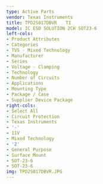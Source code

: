 ```yaml
---
type: Active Parts
vendor: Texas Instruments
title: TPD2S017DBVR　　TI
model: IC ESD SOLUTION 2CH SOT23-6
left-cols:
- Product Attributes
- Categories
- TVS - Mixed Technology
- Manufacturer
- Series
- Voltage - Clamping
- Technology
- Number of Circuits
- Applications
- Mounting Type
- Package / Case
- Supplier Device Package
right-cols:
- Select All
- Circuit Protection
- Texas Instruments
- '-'
- 11V
- Mixed Technology
- '2'
- General Purpose
- Surface Mount
- SOT-23-6
- SOT-23-6
img: TPD2S017DBVR.JPG
---
```

